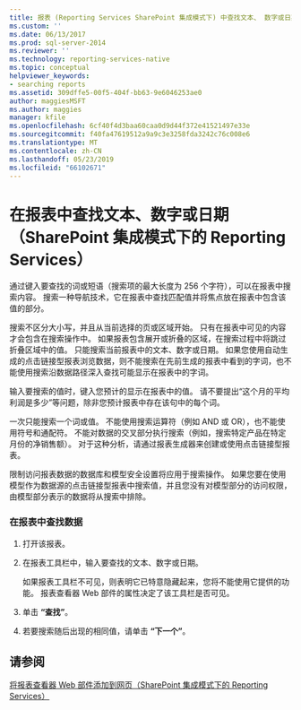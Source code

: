 ```yaml
---
title: 报表 (Reporting Services SharePoint 集成模式下) 中查找文本、 数字或日期 |Microsoft Docs
ms.custom: ''
ms.date: 06/13/2017
ms.prod: sql-server-2014
ms.reviewer: ''
ms.technology: reporting-services-native
ms.topic: conceptual
helpviewer_keywords:
- searching reports
ms.assetid: 309dffe5-00f5-404f-bb63-9e6046253ae0
author: maggiesMSFT
ms.author: maggies
manager: kfile
ms.openlocfilehash: 6cf40f4d3baa60caa0d9d44f372e41521497e33e
ms.sourcegitcommit: f40fa47619512a9a9c3e3258fda3242c76c008e6
ms.translationtype: MT
ms.contentlocale: zh-CN
ms.lasthandoff: 05/23/2019
ms.locfileid: "66102671"
---
```

# <a name="find-text-numbers-or-dates-in-a-report-reporting-services-in-sharepoint-integrated-mode"></a>在报表中查找文本、数字或日期（SharePoint 集成模式下的 Reporting Services）
  通过键入要查找的词或短语（搜索项的最大长度为 256 个字符），可以在报表中搜索内容。 搜索一种导航技术，它在报表中查找匹配值并将焦点放在报表中包含该值的部分。  
  
 搜索不区分大小写，并且从当前选择的页或区域开始。 只有在报表中可见的内容才会包含在搜索操作中。 如果报表包含展开或折叠的区域，在搜索过程中将跳过折叠区域中的值。 只能搜索当前报表中的文本、数字或日期。 如果您使用自动生成的点击链接型报表浏览数据，则不能搜索在先前生成的报表中看到的字词，也不能使用搜索沿数据路径深入查找可能显示在报表中的字词。  
  
 输入要搜索的值时，键入您预计的显示在报表中的值。 请不要提出“这个月的平均利润是多少”等问题，除非您预计报表中存在该句中的每个词。  
  
 一次只能搜索一个词或值。 不能使用搜索运算符（例如 AND 或 OR），也不能使用符号和通配符。 不能对数据的交叉部分执行搜索（例如，搜索特定产品在特定月份的净销售额）。 对于这种分析，请通过报表生成器来创建或使用点击链接型报表。  
  
 限制访问报表数据的数据库和模型安全设置将应用于搜索操作。 如果您要在使用模型作为数据源的点击链接型报表中搜索值，并且您没有对模型部分的访问权限，由模型部分表示的数据将从搜索中排除。  
  
### <a name="to-find-data-in-a-report"></a>在报表中查找数据  
  
1.  打开该报表。  
  
2.  在报表工具栏中，输入要查找的文本、数字或日期。  
  
     如果报表工具栏不可见，则表明它已特意隐藏起来，您将不能使用它提供的功能。 报表查看器 Web 部件的属性决定了该工具栏是否可见。  
  
3.  单击 **“查找”**。  
  
4.  若要搜索随后出现的相同值，请单击 **“下一个”**。  
  
## <a name="see-also"></a>请参阅  
 [将报表查看器 Web 部件添加到网页（SharePoint 集成模式下的 Reporting Services）](../report-server-sharepoint/add-reporting-services-content-types-to-a-sharepoint-library.md)  
  
  
